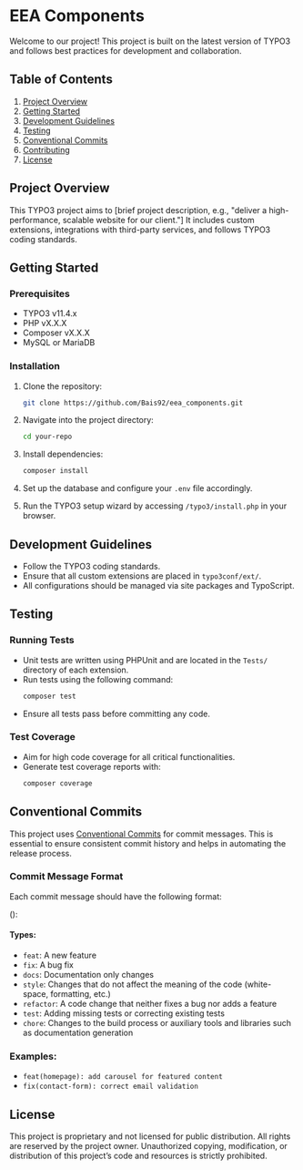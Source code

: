 #  EEA Components

Welcome to our project! This project is built on the latest version of TYPO3 and follows best practices for development and collaboration.

## Table of Contents

1. [Project Overview](#project-overview)
2. [Getting Started](#getting-started)
3. [Development Guidelines](#development-guidelines)
4. [Testing](#testing)
5. [Conventional Commits](#conventional-commits) 
6. [Contributing](#contributing)
7. [License](#license)

## Project Overview

This TYPO3 project aims to [brief project description, e.g., "deliver a high-performance, scalable website for our client."] It includes custom extensions, integrations with third-party services, and follows TYPO3 coding standards.

## Getting Started

### Prerequisites

- TYPO3 v11.4.x
- PHP vX.X.X
- Composer vX.X.X
- MySQL or MariaDB

### Installation

1. Clone the repository:
    ```bash
    git clone https://github.com/Bais92/eea_components.git
    ```
2. Navigate into the project directory:
    ```bash
    cd your-repo
    ```
3. Install dependencies:
    ```bash
    composer install
    ```
4. Set up the database and configure your `.env` file accordingly.

5. Run the TYPO3 setup wizard by accessing `/typo3/install.php` in your browser.

## Development Guidelines

- Follow the TYPO3 coding standards.
- Ensure that all custom extensions are placed in `typo3conf/ext/`.
- All configurations should be managed via site packages and TypoScript.

## Testing

### Running Tests

- Unit tests are written using PHPUnit and are located in the `Tests/` directory of each extension.
- Run tests using the following command:
    ```bash
    composer test
    ```
- Ensure all tests pass before committing any code.

### Test Coverage

- Aim for high code coverage for all critical functionalities.
- Generate test coverage reports with:
    ```bash
    composer coverage
    ```

## Conventional Commits

This project uses [Conventional Commits](https://www.conventionalcommits.org/en/v1.0.0/) for commit messages. This is essential to ensure consistent commit history and helps in automating the release process.

### Commit Message Format

Each commit message should have the following format:

<type>(<scope>): <subject>


#### Types:
- `feat`: A new feature
- `fix`: A bug fix
- `docs`: Documentation only changes
- `style`: Changes that do not affect the meaning of the code (white-space, formatting, etc.)
- `refactor`: A code change that neither fixes a bug nor adds a feature
- `test`: Adding missing tests or correcting existing tests
- `chore`: Changes to the build process or auxiliary tools and libraries such as documentation generation

### Examples:

- `feat(homepage): add carousel for featured content`
- `fix(contact-form): correct email validation`


## License

This project is proprietary and not licensed for public distribution. All rights are reserved by the project owner. Unauthorized copying, modification, or distribution of this project’s code and resources is strictly prohibited.
